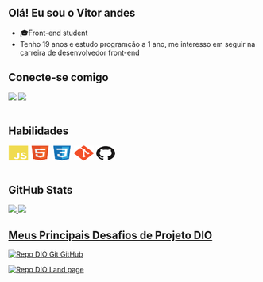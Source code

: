 ## Olá! Eu sou o Vitor andes

- 🎓Front-end student
- Tenho 19 anos e estudo programção a 1 ano, me interesso em seguir na carreira de desenvolvedor front-end 

## Conecte-se comigo

<div>
  <a href="https://instagram.com/vtr_andes" target="_blank"><img src="https://img.shields.io/badge/-Instagram-%23E4405F?style=for-the-badge&logo=instagram&logoColor=white" target="_blank"></a>
  <a href = "mailto:Vitor.andes.santos04@gmail.com"><img src="https://img.shields.io/badge/-Gmail-%23333?style=for-the-badge&logo=gmail&logoColor=white" target="_blank"></a>
 </div>
<br>

## Habilidades 
<div style="display: inline_block">
  <img align="center" alt="Vitor-Js" height="30" width="40" src="https://raw.githubusercontent.com/devicons/devicon/master/icons/javascript/javascript-plain.svg">
  <img align="center" alt="Vitor-HTML" height="30" width="40" src="https://raw.githubusercontent.com/devicons/devicon/master/icons/html5/html5-original.svg">
  <img align="center" alt="Vitor-CSS" height="30" width="40" src="https://raw.githubusercontent.com/devicons/devicon/master/icons/css3/css3-original.svg">
  <img align="center" alt="Vitor-Git" height="30" width="40" src="https://raw.githubusercontent.com/devicons/devicon/master/icons/git/git-original.svg">
  <img align="center" alt="Vitor-Github" height="30" width="40" src="https://raw.githubusercontent.com/devicons/devicon/master/icons/github/github-original.svg">
</div><br>

## GitHub Stats


<div align="">
  <a href="https://github.com/VitorAndes">
  <img style="display: inline_block" height="150em" src="https://github-readme-stats.vercel.app/api?username=VitorAndes&show_icons=true&theme=dracula&include_all_commits=true&count_private=true"/> 

  <img style="display: inline_block" height="150em" src="https://github-readme-stats.vercel.app/api/top-langs/?username=VitorAndes&layout=compact&langs_count=7&theme=dracula"/>
</div>

## Meus Principais Desafios de Projeto DIO
  
[![Repo DIO Git GitHub](https://github-readme-stats.vercel.app/api/pin/?username=VitorAndes&repo=dio-lab-open-source&bg_color=241d33&border_color=e6e7f5&show_icons=true&icon_color=30A3DC&title_color=E94D5F&text_color=FFF)](https://github.com/VitorAndes/dio-lab-open-source)

[![Repo DIO Land page](https://github-readme-stats.vercel.app/api/pin/?username=VitorAndes&repo=Dio-land-page&bg_color=241d33&border_color=e6e7f5&show_icons=true&icon_color=30A3DC&title_color=E94D5F&text_color=FFF)](https://github.com/VitorAndes/Dio-land-page)



